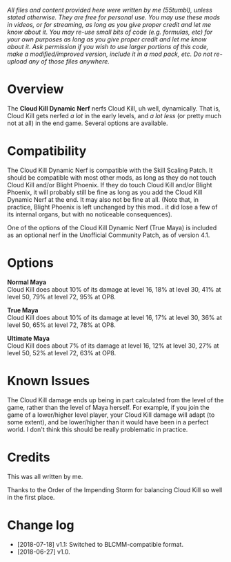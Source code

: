 *All files and content provided here were written by me (55tumbl), unless stated otherwise. They are free for personal use. You may use these mods in videos, or for streaming, as long as you give proper credit and let me know about it. You may re-use small bits of code (e.g. formulas, etc) for your own purposes as long as you give proper credit and let me know about it. Ask permission if you wish to use larger portions of this code, make a modified/improved version, include it in a mod pack, etc. Do not re-upload any of those files anywhere.*

# Overview

The **Cloud Kill Dynamic Nerf** nerfs Cloud Kill, uh well, dynamically. That is, Cloud Kill gets nerfed *a lot* in the early levels, and *a lot less* (or pretty much not at all) in the end game. Several options are available.

# Compatibility

The Cloud Kill Dynamic Nerf is compatible with the Skill Scaling Patch.
It should be compatible with most other mods, as long as they do not touch Cloud Kill and/or Blight Phoenix.
If they do touch Cloud Kill and/or Blight Phoenix, it will probably still be fine as long as you add the Cloud Kill Dynamic Nerf at the end. It may also not be fine at all. (Note that, in practice, Blight Phoenix is left unchanged by this mod.. it did lose a few of its internal organs, but with no noticeable consequences).

One of the options of the Cloud Kill Dynamic Nerf (True Maya) is included as an optional nerf in the Unofficial Community Patch, as of version 4.1.

# Options

**Normal Maya**    
Cloud Kill does about 10% of its damage at level 16, 18% at level 30, 41% at level 50, 79% at level 72, 95% at OP8.

**True Maya**    
Cloud Kill does about 10% of its damage at level 16, 17% at level 30, 36% at level 50, 65% at level 72, 78% at OP8.

**Ultimate Maya**    
Cloud Kill does about 7% of its damage at level 16, 12% at level 30, 27% at level 50, 52% at level 72, 63% at OP8.

# Known Issues

The Cloud Kill damage ends up being in part calculated from the level of the game, rather than the level of Maya herself.
For example, if you join the game of a lower/higher level player, your Cloud Kill damage will adapt (to some extent), and be lower/higher than it would have been in a perfect world. I don't think this should be really problematic in practice.

# Credits

This was all written by me.

Thanks to the Order of the Impending Storm for balancing Cloud Kill so well in the first place.

# Change log
* [2018-07-18] v1.1: Switched to BLCMM-compatible format.
* [2018-06-27] v1.0.
